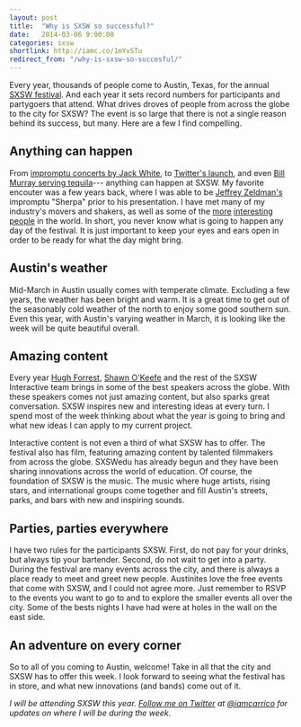 ```yaml
---
layout: post
title:  "Why is SXSW so successful?"
date:   2014-03-06 9:00:00
categories: sxsw
shortlink: http://iamc.co/1mYvSTu
redirect_from: "/why-is-sxsw-so-succesful/"
---
```


Every year, thousands of people come to Austin, Texas, for the annual [SXSW festival](http://sxsw.com/). And each year it sets record numbers for participants and partygoers that attend. What drives droves of people from across the globe to the city for SXSW? The event is so large that there is not a single reason behind its success, but many. Here are a few I find compelling.

<!--more-->

## Anything can happen

From [impromptu concerts by Jack White](http://www.youtube.com/watch?v=Mx7yky2C9Gk), to [Twitter's launch](http://laughingsquid.com/twitter-wins-sxsw-web-award/), and even [Bill Murray serving tequila](http://www.youtube.com/watch?v=fwwEGjGbxXM)--- anything can happen at SXSW. My favorite encouter was a few years back, where I was able to be [Jeffrey Zeldman's](http://www.zeldman.com/) impromptu "Sherpa" prior to his presentation. I have met many of my industry's movers and shakers, as well as some of the [more](http://ronenv.com/) [interesting](http://en.wikipedia.org/wiki/Vermin_Supreme) [people](https://twitter.com/timoreilly) in the world. In short, you never know what is going to happen any day of the festival. It is just important to keep your eyes and ears open in order to be ready for what the day might bring.

## Austin's weather

Mid-March in Austin usually comes with temperate climate. Excluding a few years, the weather has been bright and warm. It is a great time to get out of the seasonably cold weather of the north to enjoy some good southern sun. Even this year, with Austin's varying weather in March, it is looking like the week will be quite beautiful overall.

## Amazing content

Every year [Hugh Forrest](https://twitter.com/Hugh_W_Forrest), [Shawn O'Keefe](https://twitter.com/shawnokeefe) and the rest of the SXSW Interactive team brings in some of the best speakers across the globe. With these speakers comes not just amazing content, but also sparks great conversation. SXSW inspires new and interesting ideas at every turn. I spend most of the week thinking about what the year is going to bring and what new ideas I can apply to my current project.

Interactive content is not even a third of what SXSW has to offer. The festival also has film, featuring amazing content by talented filmmakers from across the globe. SXSWedu has already begun and they have been sharing innovations across the world of education. Of course, the foundation of SXSW is the music. The music where huge artists, rising stars, and international groups come together and fill Austin's streets, parks, and bars with new and inspiring sounds.

## Parties, parties everywhere

I have two rules for the participants SXSW. First, do not pay for your drinks, but always tip your bartender. Second, do not wait to get into a party. During the festival are many events across the city, and there is always a place ready to meet and greet new people. Austinites love the free events that come with SXSW, and I could not agree more. Just remember to RSVP to the events you want to go to and to explore the smaller events all over the city. Some of the bests nights I have had were at holes in the wall on the east side.

## An adventure on every corner

So to all of you coming to Austin, welcome! Take in all that the city and SXSW has to offer this week. I look forward to seeing what the festival has in store, and what new innovations (and bands) come out of it.

*I will be attending SXSW this year. <a href="https://twitter.com/intent/user?user_id=940528772" class="twitter" target="_blank">Follow me on Twitter</a> at [@iamcarrico](https://twitter.com/iamcarrico) for updates on where I will be during the week.*
